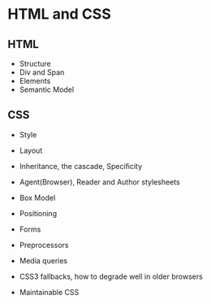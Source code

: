 # HTML and CSS

## HTML

* Structure
* Div and Span
* Elements
* Semantic Model



## CSS

* Style
* Layout
* Inheritance, the cascade, Specificity
* Agent(Browser), Reader and Author stylesheets
* Box Model
* Positioning
* Forms
* Preprocessors
* Media queries

* CSS3 fallbacks, how to degrade well in older browsers
* Maintainable CSS

